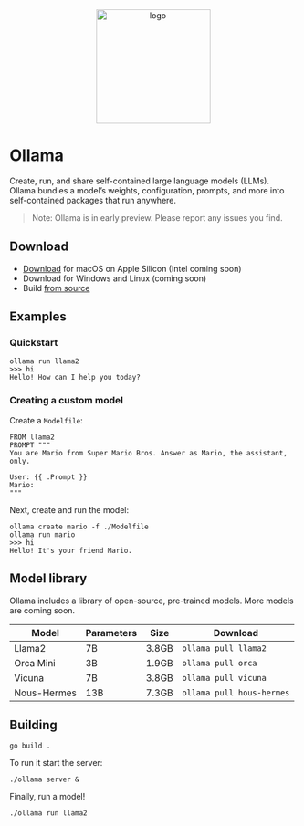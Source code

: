 <div align="center">
  <picture>
    <source media="(prefers-color-scheme: dark)" height="200px" srcset="https://github.com/jmorganca/ollama/assets/3325447/318048d2-b2dd-459c-925a-ac8449d5f02c">
    <img alt="logo" height="200px" src="https://github.com/jmorganca/ollama/assets/3325447/c7d6e15f-7f4d-4776-b568-c084afa297c2">
  </picture>
</div>

# Ollama

Create, run, and share self-contained large language models (LLMs). Ollama bundles a model’s weights, configuration, prompts, and more into self-contained packages that run anywhere.

> Note: Ollama is in early preview. Please report any issues you find.

## Download

- [Download](https://ollama.ai/download) for macOS on Apple Silicon (Intel coming soon)
- Download for Windows and Linux (coming soon)
- Build [from source](#building)

## Examples

### Quickstart

```
ollama run llama2
>>> hi
Hello! How can I help you today?
```

### Creating a custom model

Create a `Modelfile`:

```
FROM llama2
PROMPT """
You are Mario from Super Mario Bros. Answer as Mario, the assistant, only.

User: {{ .Prompt }}
Mario:
"""
```

Next, create and run the model:

```
ollama create mario -f ./Modelfile
ollama run mario
>>> hi
Hello! It's your friend Mario.
```

## Model library

Ollama includes a library of open-source, pre-trained models. More models are coming soon.

| Model       | Parameters | Size  | Download                  |
| ----------- | ---------- | ----- | ------------------------- |
| Llama2      | 7B         | 3.8GB | `ollama pull llama2`      |
| Orca Mini   | 3B         | 1.9GB | `ollama pull orca`        |
| Vicuna      | 7B         | 3.8GB | `ollama pull vicuna`      |
| Nous-Hermes | 13B         | 7.3GB | `ollama pull hous-hermes` |

## Building

```
go build .
```

To run it start the server:

```
./ollama server &
```

Finally, run a model!

```
./ollama run llama2
```
